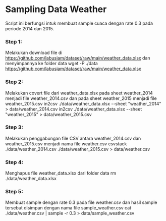 # Sampling Data Weather

Script ini berfungsi intuk membuat sample cuaca dengan rate 0.3 pada periode 2014 dan 2015.

### Step 1:
Melakukan download file di https://github.com/labusiam/dataset/raw/main/weather_data.xlsx dan menyimpannya ke folder data
wget -P ./data https://github.com/labusiam/dataset/raw/main/weather_data.xlsx

### Step 2:
Melakukan covert file dari weather_data.xlsx pada sheet weather_2014 menjadi file weather_2014.csv dan pada sheet weather_2015 menjadi file weather_2015.csv
in2csv ./data/weather_data.xlsx --sheet "weather_2014" > data/weather_2014.csv
in2csv ./data/weather_data.xlsx --sheet "weather_2015" > data/weather_2015.csv

### Step 3:
Melakukan penggabungan file CSV antara weather_2014.csv dan weather_2015.csv menjadi nama file weather.csv
csvstack ./data/weather_2014.csv ./data/weather_2015.csv > data/weather.csv

### Step 4:
Menghapus file weather_data.xlsx dari folder data
rm ./data/weather_data.xlsx

### Step 5:
Membuat sample dengan rate 0.3 pada file weather.csv dan hasil sample tersebut disimpan dengan nama file sample_weather.csv
cat ./data/weather.csv | sample -r 0.3 > data/sample_weather.csv

